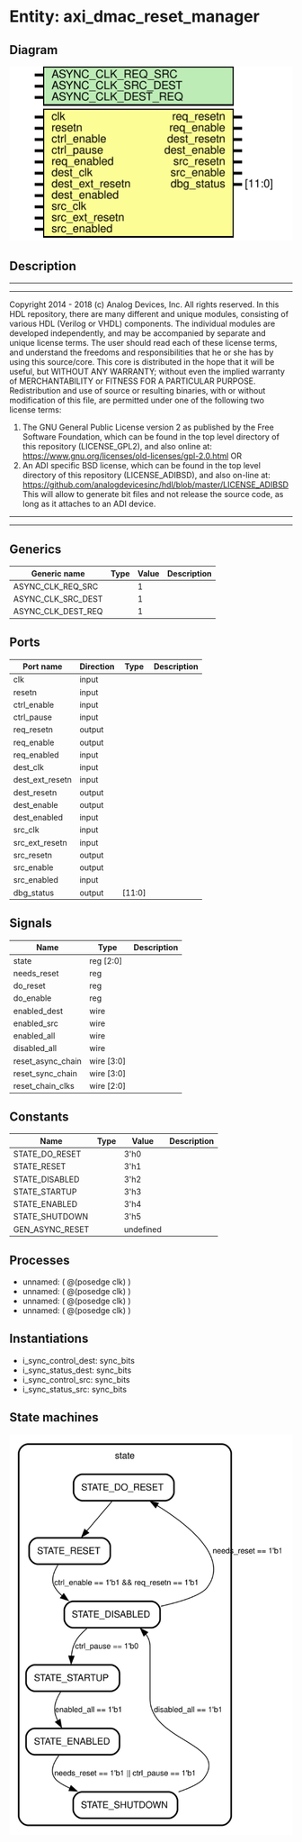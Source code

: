 # Entity: axi_dmac_reset_manager

## Diagram

![Diagram](axi_dmac_reset_manager.svg "Diagram")
## Description

***************************************************************************
 ***************************************************************************
 Copyright 2014 - 2018 (c) Analog Devices, Inc. All rights reserved.
 In this HDL repository, there are many different and unique modules, consisting
 of various HDL (Verilog or VHDL) components. The individual modules are
 developed independently, and may be accompanied by separate and unique license
 terms.
 The user should read each of these license terms, and understand the
 freedoms and responsibilities that he or she has by using this source/core.
 This core is distributed in the hope that it will be useful, but WITHOUT ANY
 WARRANTY; without even the implied warranty of MERCHANTABILITY or FITNESS FOR
 A PARTICULAR PURPOSE.
 Redistribution and use of source or resulting binaries, with or without modification
 of this file, are permitted under one of the following two license terms:
   1. The GNU General Public License version 2 as published by the
      Free Software Foundation, which can be found in the top level directory
      of this repository (LICENSE_GPL2), and also online at:
      <https://www.gnu.org/licenses/old-licenses/gpl-2.0.html>
 OR
   2. An ADI specific BSD license, which can be found in the top level directory
      of this repository (LICENSE_ADIBSD), and also on-line at:
      https://github.com/analogdevicesinc/hdl/blob/master/LICENSE_ADIBSD
      This will allow to generate bit files and not release the source code,
      as long as it attaches to an ADI device.
 ***************************************************************************
 ***************************************************************************
 
## Generics

| Generic name       | Type | Value | Description |
| ------------------ | ---- | ----- | ----------- |
| ASYNC_CLK_REQ_SRC  |      | 1     |             |
| ASYNC_CLK_SRC_DEST |      | 1     |             |
| ASYNC_CLK_DEST_REQ |      | 1     |             |
## Ports

| Port name       | Direction | Type   | Description |
| --------------- | --------- | ------ | ----------- |
| clk             | input     |        |             |
| resetn          | input     |        |             |
| ctrl_enable     | input     |        |             |
| ctrl_pause      | input     |        |             |
| req_resetn      | output    |        |             |
| req_enable      | output    |        |             |
| req_enabled     | input     |        |             |
| dest_clk        | input     |        |             |
| dest_ext_resetn | input     |        |             |
| dest_resetn     | output    |        |             |
| dest_enable     | output    |        |             |
| dest_enabled    | input     |        |             |
| src_clk         | input     |        |             |
| src_ext_resetn  | input     |        |             |
| src_resetn      | output    |        |             |
| src_enable      | output    |        |             |
| src_enabled     | input     |        |             |
| dbg_status      | output    | [11:0] |             |
## Signals

| Name              | Type       | Description |
| ----------------- | ---------- | ----------- |
| state             | reg [2:0]  |             |
| needs_reset       | reg        |             |
| do_reset          | reg        |             |
| do_enable         | reg        |             |
| enabled_dest      | wire       |             |
| enabled_src       | wire       |             |
| enabled_all       | wire       |             |
| disabled_all      | wire       |             |
| reset_async_chain | wire [3:0] |             |
| reset_sync_chain  | wire [3:0] |             |
| reset_chain_clks  | wire [2:0] |             |
## Constants

| Name            | Type | Value     | Description |
| --------------- | ---- | --------- | ----------- |
| STATE_DO_RESET  |      | 3'h0      |             |
| STATE_RESET     |      | 3'h1      |             |
| STATE_DISABLED  |      | 3'h2      |             |
| STATE_STARTUP   |      | 3'h3      |             |
| STATE_ENABLED   |      | 3'h4      |             |
| STATE_SHUTDOWN  |      | 3'h5      |             |
| GEN_ASYNC_RESET |      | undefined |             |
## Processes
- unnamed: ( @(posedge clk) )
- unnamed: ( @(posedge clk) )
- unnamed: ( @(posedge clk) )
- unnamed: ( @(posedge clk) )
## Instantiations

- i_sync_control_dest: sync_bits
- i_sync_status_dest: sync_bits
- i_sync_control_src: sync_bits
- i_sync_status_src: sync_bits
## State machines

![Diagram_state_machine_0]( stm_axi_dmac_reset_manager_00.svg "Diagram")